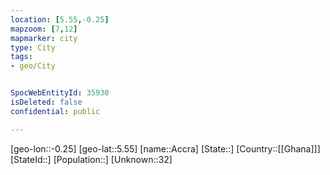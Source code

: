 ```yaml
---
location: [5.55,-0.25]
mapzoom: [7,12] 
mapmarker: city 
type: City
tags:
- geo/City


SpocWebEntityId: 35930
isDeleted: false
confidential: public

---
```

[geo-lon::-0.25]
[geo-lat::5.55]
[name::Accra]
[State::]
[Country::[[Ghana]]]
[StateId::]
[Population::]
[Unknown::32]

